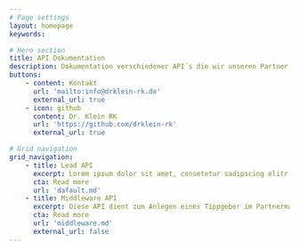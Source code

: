 ```yaml
---
# Page settings
layout: homepage
keywords:

# Hero section
title: API Dokumentation
description: Dokumentation verschiedener API´s die wir unseren Partner zur Verfügung stellen. Bei interesse können Sie uns gerne kontaktieren.
buttons:
    - content: Kontakt
      url: 'mailto:info@drklein-rk.de'
      external_url: true
    - icon: github
      content: Dr. Klein RK
      url: 'https://github.com/drklein-rk'
      external_url: true

# Grid navigation
grid_navigation:
    - title: Lead API
      excerpt: Lorem ipsum dolor sit amet, consetetur sadipscing elitr.
      cta: Read more
      url: 'dafault.md'
    - title: Middleware API
      excerpt: Diese API dient zum Anlegen eines Tippgeber im Partnermangement von Europace.
      cta: Read more
      url: 'middleware.md'
      external_url: false
---
```

